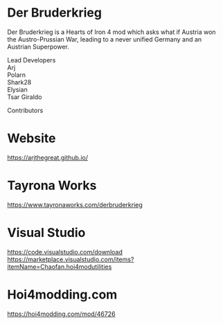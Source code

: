 # Der Bruderkrieg
Der Bruderkrieg is a Hearts of Iron 4 mod which asks what if Austria won the Austro-Prussian War, leading to a never unified Germany and an Austrian Superpower.


Lead Developers <br />
Arj <br />
Polarn <br />
Shark28 <br />
Elysian <br />
Tsar Giraldo <br />

Contributors
######

# Website
https://arjthegreat.github.io/

# Tayrona Works
https://www.tayronaworks.com/derbruderkrieg

# Visual Studio
https://code.visualstudio.com/download
https://marketplace.visualstudio.com/items?itemName=Chaofan.hoi4modutilities

# Hoi4modding.com 
https://hoi4modding.com/mod/46726

